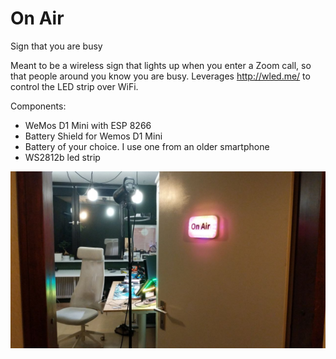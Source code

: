 # On Air
Sign that you are busy

Meant to be a wireless sign that lights up when you enter a Zoom call, so that people around you know you are busy. Leverages http://wled.me/ to control the LED strip over WiFi.

Components:
* WeMos D1 Mini with ESP 8266
* Battery Shield for Wemos D1 Mini
* Battery of your choice. I use one from an older smartphone
* WS2812b led strip

![On Air](/onair.jpg)
